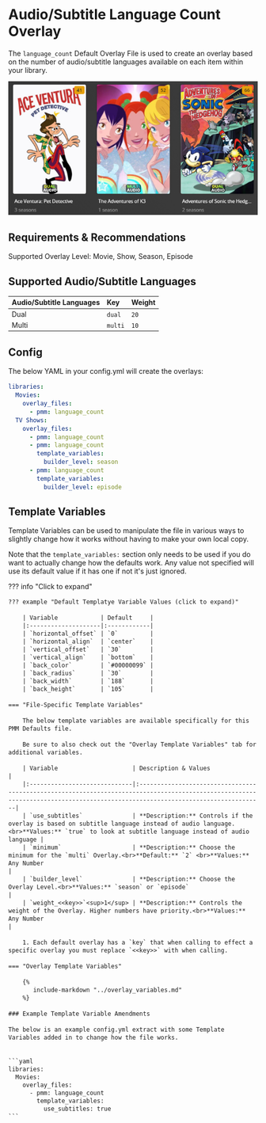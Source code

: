 # Audio/Subtitle Language Count Overlay

The `language_count` Default Overlay File is used to create an overlay based on the number of audio/subtitle languages available on each item within your library.

![](images/language_count.png)

## Requirements & Recommendations

Supported Overlay Level: Movie, Show, Season, Episode

## Supported Audio/Subtitle Languages

| Audio/Subtitle Languages | Key     | Weight |
|:-------------------------|:--------|:-------|
| Dual                     | `dual`  | `20`   |
| Multi                    | `multi` | `10`   |

## Config

The below YAML in your config.yml will create the overlays:

```yaml
libraries:
  Movies:
    overlay_files:
      - pmm: language_count
  TV Shows:
    overlay_files:
      - pmm: language_count
      - pmm: language_count
        template_variables:
          builder_level: season
      - pmm: language_count
        template_variables:
          builder_level: episode
```

## Template Variables

Template Variables can be used to manipulate the file in various ways to slightly change how it works without having to make your own local copy.

Note that the `template_variables:` section only needs to be used if you do want to actually change how the defaults work. Any value not specified will use its default value if it has one if not it's just ignored.

??? info "Click to expand"

    ??? example "Default Templatye Variable Values (click to expand)"

        | Variable            | Default     |
        |:--------------------|:------------|
        | `horizontal_offset` | `0`         |
        | `horizontal_align`  | `center`    |
        | `vertical_offset`   | `30`        |
        | `vertical_align`    | `bottom`    |
        | `back_color`        | `#00000099` |
        | `back_radius`       | `30`        |
        | `back_width`        | `188`       |
        | `back_height`       | `105`       |
        
    === "File-Specific Template Variables"

        The below template variables are available specifically for this PMM Defaults file.

        Be sure to also check out the "Overlay Template Variables" tab for additional variables.

        | Variable                     | Description & Values                                                                                                                                                           |
        |:-----------------------------|:-------------------------------------------------------------------------------------------------------------------------------------------------------------------------------|
        | `use_subtitles`              | **Description:** Controls if the overlay is based on subtitle language instead of audio language.<br>**Values:** `true` to look at subtitle language instead of audio language |
        | `minimum`                    | **Description:** Choose the minimum for the `multi` Overlay.<br>**Default:** `2` <br>**Values:** Any Number                                                                    |
        | `builder_level`              | **Description:** Choose the Overlay Level.<br>**Values:** `season` or `episode`                                                                                                |
        | `weight_<<key>>`<sup>1</sup> | **Description:** Controls the weight of the Overlay. Higher numbers have priority.<br>**Values:** Any Number                                                                   |

        1. Each default overlay has a `key` that when calling to effect a specific overlay you must replace `<<key>>` with when calling.

    === "Overlay Template Variables"

        {%
           include-markdown "../overlay_variables.md"
        %}

    ### Example Template Variable Amendments

    The below is an example config.yml extract with some Template Variables added in to change how the file works.


    ```yaml
    libraries:
      Movies:
        overlay_files:
          - pmm: language_count
            template_variables:
              use_subtitles: true
    ```
